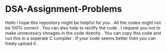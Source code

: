 # DSA-Assignment-Problems

Hello i hope this repository might be helpful for you . All the codes might not be !00% correct . You can also help to rectify the code . I request you not to make unnecessry chnages in the code directly . You can copy this code and run this in a seperate C compiler . If your code seems better then you can freely upload it .
